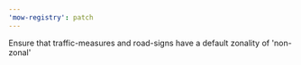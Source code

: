 ```yaml
---
'mow-registry': patch
---
```


Ensure that traffic-measures and road-signs have a default zonality of 'non-zonal'
